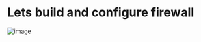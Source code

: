 # Lets build and configure firewall

![image](https://github.com/user-attachments/assets/fb647754-8552-42c6-b5fc-30f41f7b9495)
